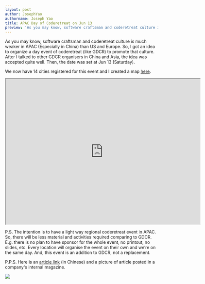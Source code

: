 ```yaml
---
layout: post
author: JosephYao
authorname: Joseph Yao
title: APAC Day of Coderetreat on Jun 13
preview: 'As you may know, software craftsman and coderetreat culture is much weaker in APAC (Especially in China) than US and Europe. So, I got an idea to organize a day event of coderetreat (like GDCR) to promote that culture.'
---
```

<p>As you may know, software craftsman and coderetreat culture is much weaker in APAC (Especially in China) than US and Europe. So, I got an idea to organize a day event of coderetreat (like GDCR) to promote that culture. After I talked to other GDCR organisers in China and Asia, the idea was accepted quite well. Then, the date was set at Jun 13 (Saturday).</p>
<p>We now have 14 cities registered for this event and I created a map&nbsp;<a rel="nofollow" href="https://www.google.com/maps/d/viewer?mid=zFRRheM6-9AQ.k8wlhsC1wCNY&amp;usp=sharing" target="_blank">here</a>.&nbsp;</p>
<p><iframe src="https://www.google.com/maps/d/u/0/embed?mid=1lsAFrsPkiHnp0vUpqW_50NJQiuI" width="640" height="480"></iframe></p>
<p>P.S. The intention is to have a light way regional coderetreat event in APAC. So, there will be less material and activities required comparing to GDCR. E.g. there is no plan to have sponsor for the whole event, no printout, no slides, etc. Every location will organise the event on their own and we’re on the same day. And, this event is an addition to GDCR, not a replacement.</p>
<p>P.P.S. Here is an <a href="http://blog.csdn.net/uxyheaven/article/details/46488069" target="_blank">article link</a> (in Chinese) and a picture of article posted in a company's internal magazine.</p>
<p><img src="/images/APACdayofCoderetreat.jpg"></p>
